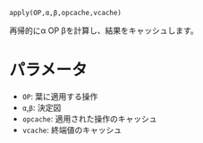 ```
apply(OP,α,β,opcache,vcache)
```

再帰的にα OP βを計算し、結果をキャッシュします。

# パラメータ

  * `OP`: 葉に適用する操作
  * `α`,`β`: 決定図
  * `opcache`: 適用された操作のキャッシュ
  * `vcache`: 終端値のキャッシュ
